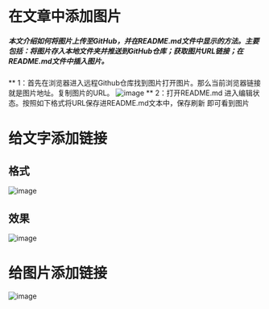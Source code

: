# 在文章中添加图片
##### 本文介绍如何将图片上传至GitHub，并在README.md文件中显示的方法。主要包括：将图片存入本地文件夹并推送到GitHub仓库；获取图片URL链接；在README.md文件中插入图片。

** 1：首先在浏览器进入远程Github仓库找到图片打开图片。那么当前浏览器链接就是图片地址。复制图片的URL。
![image](https://github.com/user-attachments/assets/a28f40cd-9e1a-4877-9dcb-64ca73a8e8d3)
** 2：打开README.md 进入编辑状态。按照如下格式将URL保存进README.md文本中，保存刷新 即可看到图片

# 给文字添加链接

## 格式
![image](https://github.com/user-attachments/assets/0d2c54e9-fbef-4cc4-b9ec-c0a665229879)
## 效果
![image](https://github.com/user-attachments/assets/642bc510-c4ba-49bb-a639-f441615faac0)

# 给图片添加链接
![image](https://github.com/user-attachments/assets/05a8aaca-2de2-4932-8f07-10c741e32a97)
